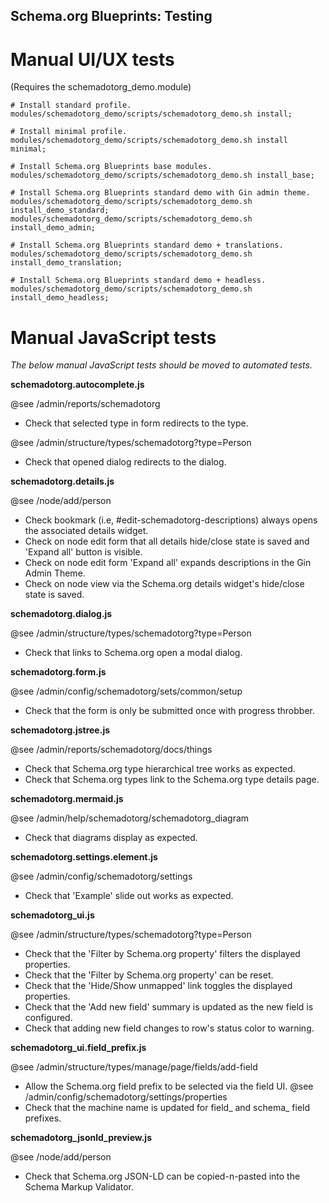 Schema.org Blueprints: Testing
------------------------------

# Manual UI/UX tests 

(Requires the schemadotorg_demo.module)

```
# Install standard profile.
modules/schemadotorg_demo/scripts/schemadotorg_demo.sh install;

# Install minimal profile.
modules/schemadotorg_demo/scripts/schemadotorg_demo.sh install minimal;

# Install Schema.org Blueprints base modules.
modules/schemadotorg_demo/scripts/schemadotorg_demo.sh install_base;

# Install Schema.org Blueprints standard demo with Gin admin theme.
modules/schemadotorg_demo/scripts/schemadotorg_demo.sh install_demo_standard;
modules/schemadotorg_demo/scripts/schemadotorg_demo.sh install_demo_admin;

# Install Schema.org Blueprints standard demo + translations.
modules/schemadotorg_demo/scripts/schemadotorg_demo.sh install_demo_translation;

# Install Schema.org Blueprints standard demo + headless.
modules/schemadotorg_demo/scripts/schemadotorg_demo.sh install_demo_headless;
```

# Manual JavaScript tests

_The below manual JavaScript tests should be moved to automated tests._

**schemadotorg.autocomplete.js**

@see /admin/reports/schemadotorg

- Check that selected type in form redirects to the type.

@see /admin/structure/types/schemadotorg?type=Person

- Check that opened dialog redirects to the dialog.

**schemadotorg.details.js**

@see /node/add/person

- Check bookmark (i.e, #edit-schemadotorg-descriptions) always opens
  the associated details widget.
- Check on node edit form that all details hide/close state is saved 
  and 'Expand all' button is visible.
- Check on node edit form 'Expand all' expands descriptions 
  in the Gin Admin Theme.
- Check on node view via the Schema.org details widget's hide/close state is saved.

**schemadotorg.dialog.js**

@see /admin/structure/types/schemadotorg?type=Person

- Check that links to Schema.org open a modal dialog.

**schemadotorg.form.js**

@see /admin/config/schemadotorg/sets/common/setup

- Check that the form is only be submitted once with progress throbber.

**schemadotorg.jstree.js**

@see /admin/reports/schemadotorg/docs/things

- Check that Schema.org type hierarchical tree works as expected.
- Check that Schema.org types link to the Schema.org type details page.

**schemadotorg.mermaid.js**

@see /admin/help/schemadotorg/schemadotorg_diagram

- Check that diagrams display as expected.

**schemadotorg.settings.element.js**

@see /admin/config/schemadotorg/settings

- Check that 'Example' slide out works as expected.

**schemadotorg_ui.js**

@see /admin/structure/types/schemadotorg?type=Person

- Check that the 'Filter by Schema.org property' filters the displayed properties.
- Check that the 'Filter by Schema.org property' can be reset.
- Check that the 'Hide/Show unmapped' link toggles the displayed properties.
- Check that the 'Add new field' summary is updated as the new field is configured.
- Check that adding new field changes to row's status color to warning.

**schemadotorg_ui.field_prefix.js**

@see /admin/structure/types/manage/page/fields/add-field

- Allow the Schema.org field prefix to be selected via the field UI.
  @see /admin/config/schemadotorg/settings/properties
- Check that the machine name is updated for field_ and schema_ field prefixes.

**schemadotorg_jsonld_preview.js**

@see /node/add/person

- Check that Schema.org JSON-LD can be copied-n-pasted into the Schema Markup Validator.
